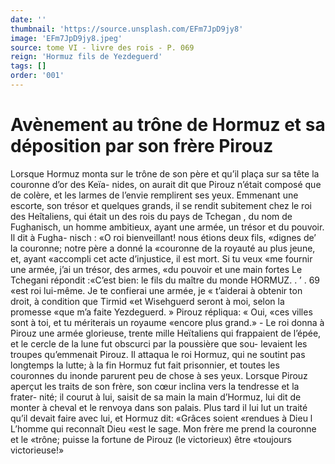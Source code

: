 ```yaml
---
date: ''
thumbnail: 'https://source.unsplash.com/EFm7JpD9jy8'
image: 'EFm7JpD9jy8.jpeg'
source: tome VI - livre des rois - P. 069
reign: 'Hormuz fils de Yezdeguerd'
tags: []
order: '001'
---
```


# Avènement au trône de Hormuz et sa déposition par son frère Pirouz

Lorsque Hormuz monta sur le trône de son père
et qu’il plaça sur sa tête la couronne d’or des Keïa-
nides, on aurait dit que Pirouz n’était composé que
de colère, et les larmes de l’envie remplirent ses
yeux. Emmenant une escorte, son trésor et quelques
grands, il se rendit subitement chez le roi des Heîtaliens, qui était un des rois du pays de Tchegan ,
du nom de Fughanisch, un homme ambitieux, ayant une armée, un trésor et du pouvoir. Il dit à Fugha-
nisch : «O roi bienveillant! nous étions deux fils, «dignes de’ la couronne; notre père a donné la «couronne de la royauté au plus jeune, et, ayant «accompli cet acte d’injustice, il est mort. Si tu veux
«me fournir une armée, j’ai un trésor, des armes,
«du pouvoir et une main fortes Le Tchegani répondit :«C’est bien: le fils du maître du monde
HORMUZ. . ’ . 69
«est roi lui-même. Je te confierai une armée, je « t’aiderai à obtenir ton droit, à condition que Tirmid
«et Wisehguerd seront à moi, selon la promesse «que m’a faite Yezdeguerd. » Pirouz répliqua: « Oui,
«ces villes sont à toi, et tu mériterais un royaume
«encore plus grand.» -
Le roi donna à Pirouz une armée glorieuse, trente
mille Heïtaliens qui frappaient de l’épée, et le cercle
de la lune fut obscurci par la poussière que sou- levaient les troupes qu’emmenait Pirouz. Il attaqua
le roi Hormuz, qui ne soutint pas longtemps la lutte; à la fin Hormuz fut fait prisonnier, et toutes les couronnes du inonde parurent peu de chose à ses yeux. Lorsque Pirouz aperçut les traits de son frère, son cœur inclina vers la tendresse et la frater- nité; il courut à lui, saisit de sa main la main d’Hormuz, lui dit de monter à cheval et le renvoya
dans son palais. Plus tard il lui lut un traité qu’il devait faire avec lui, et Hormuz dit: «Grâces soient «rendues à Dieu l L’homme qui reconnaît Dieu
«est le sage. Mon frère me prend la couronne et le «trône; puisse la fortune de Pirouz (le victorieux) être «toujours victorieuse!»
